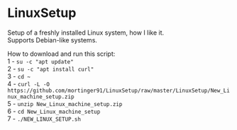 # LinuxSetup
Setup of a freshly installed Linux system, how I like it.  
Supports Debian-like systems.

How to download and run this script:  
1 - `su -c "apt update"`  
2 - `su -c "apt install curl"`  
3 - `cd ~`  
4 - `curl -L -O https://github.com/mortinger91/LinuxSetup/raw/master/LinuxSetup/New_Linux_machine_setup.zip`  
5 - `unzip New_Linux_machine_setup.zip`  
6 - `cd New_Linux_machine_setup`  
7 - `./NEW_LINUX_SETUP.sh`
